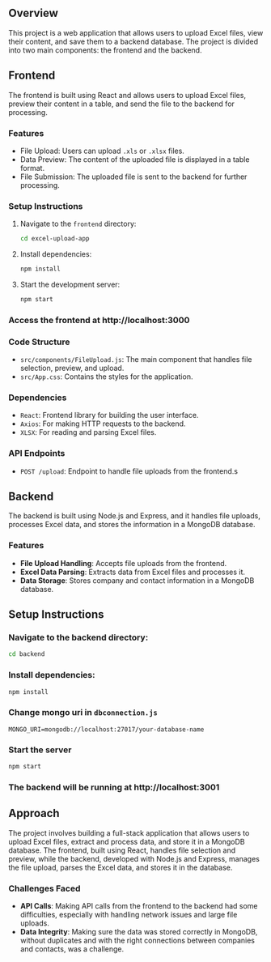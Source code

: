 ## Overview

This project is a web application that allows users to upload Excel files, view their content, and save them to a backend database. The project is divided into two main components: the frontend and the backend.

## Frontend

The frontend is built using React and allows users to upload Excel files, preview their content in a table, and send the file to the backend for processing.

### Features

- File Upload: Users can upload `.xls` or `.xlsx` files.
- Data Preview: The content of the uploaded file is displayed in a table format.
- File Submission: The uploaded file is sent to the backend for further processing.

### Setup Instructions

1. Navigate to the `frontend` directory:

   ```bash
   cd excel-upload-app
   ```

2. Install dependencies:

   ```bash
   npm install
   ```

3. Start the development server:
   ```bash
   npm start
   ```

### Access the frontend at http://localhost:3000

### Code Structure

- `src/components/FileUpload.js`: The main component that handles file selection, preview, and upload.
- `src/App.css`: Contains the styles for the application.

### Dependencies

- `React`: Frontend library for building the user interface.
- `Axios`: For making HTTP requests to the backend.
- `XLSX`: For reading and parsing Excel files.

### API Endpoints

- `POST /upload`: Endpoint to handle file uploads from the frontend.s

## Backend

The backend is built using Node.js and Express, and it handles file uploads, processes Excel data, and stores the information in a MongoDB database.

### Features

- **File Upload Handling**: Accepts file uploads from the frontend.
- **Excel Data Parsing**: Extracts data from Excel files and processes it.
- **Data Storage**: Stores company and contact information in a MongoDB database.

## Setup Instructions

### Navigate to the backend directory:

```bash
cd backend
```

### Install dependencies:

```bash
npm install
```

### Change mongo uri in `dbconnection.js`

`MONGO_URI=mongodb://localhost:27017/your-database-name`

### Start the server

```bash
npm start
```

### The backend will be running at http://localhost:3001

## Approach

The project involves building a full-stack application that allows users to upload Excel files, extract and process data, and store it in a MongoDB database. The frontend, built using React, handles file selection and preview, while the backend, developed with Node.js and Express, manages the file upload, parses the Excel data, and stores it in the database.

### Challenges Faced

- **API Calls**: Making API calls from the frontend to the backend had some difficulties, especially with handling network issues and large file uploads.
- **Data Integrity**: Making sure the data was stored correctly in MongoDB, without duplicates and with the right connections between companies and contacts, was a challenge.
